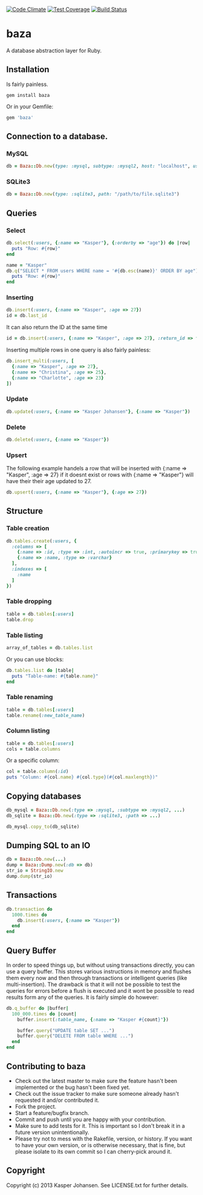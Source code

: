 [![Code Climate](https://codeclimate.com/github/kaspernj/baza/badges/gpa.svg)](https://codeclimate.com/github/kaspernj/baza)
[![Test Coverage](https://codeclimate.com/github/kaspernj/baza/badges/coverage.svg)](https://codeclimate.com/github/kaspernj/baza)
[![Build Status](https://api.shippable.com/projects/540e7b993479c5ea8f9ec1fe/badge?branchName=master)](https://app.shippable.com/projects/540e7b993479c5ea8f9ec1fe/builds/latest)

# baza

A database abstraction layer for Ruby.

## Installation

Is fairly painless.
```
gem install baza
```

Or in your Gemfile:
```ruby
gem 'baza'
```

## Connection to a database.

### MySQL
```ruby
db = Baza::Db.new(type: :mysql, subtype: :mysql2, host: "localhost", user: "my_user", pass: "my_password", port: 3306, db: "my_database")
```

### SQLite3
```ruby
db = Baza::Db.new(type: :sqlite3, path: "/path/to/file.sqlite3")
```

## Queries

### Select
```ruby
db.select(:users, {:name => "Kasper"}, {:orderby => "age"}) do |row|
  puts "Row: #{row}"
end

name = "Kasper"
db.q("SELECT * FROM users WHERE name = '#{db.esc(name)}' ORDER BY age") do |row|
  puts "Row: #{row}"
end
```

### Inserting
```ruby
db.insert(:users, {:name => "Kasper", :age => 27})
id = db.last_id
```

It can also return the ID at the same time
```ruby
id = db.insert(:users, {:name => "Kasper", :age => 27}, :return_id => true)
```

Inserting multiple rows in one query is also fairly painless:
```ruby
db.insert_multi(:users, [
  {:name => "Kasper", :age => 27},
  {:name => "Christina", :age => 25},
  {:name => "Charlotte", :age => 23}
])
```

### Update
```ruby
db.update(:users, {:name => "Kasper Johansen"}, {:name => "Kasper"})
```

### Delete
```ruby
db.delete(:users, {:name => "Kasper"})
```

### Upsert
The following example handels a row that will be inserted with {:name => "Kasper", :age => 27} if it doesnt exist or rows with {:name => "Kasper"} will have their their age updated to 27.
```ruby
db.upsert(:users, {:name => "Kasper"}, {:age => 27})
```

## Structure

### Table creation
```ruby
db.tables.create(:users, {
  :columns => [
    {:name => :id, :type => :int, :autoincr => true, :primarykey => true},
    {:name => :name, :type => :varchar}
  ],
  :indexes => [
    :name
  ]
})
```

### Table dropping
```ruby
table = db.tables[:users]
table.drop
```

### Table listing
```ruby
array_of_tables = db.tables.list
```

Or you can use blocks:
```ruby
db.tables.list do |table|
  puts "Table-name: #{table.name}"
end
```

### Table renaming
```ruby
table = db.tables[:users]
table.rename(:new_table_name)
```

### Column listing
```ruby
table = db.tables[:users]
cols = table.columns
```

Or a specific column:
```ruby
col = table.column(:id)
puts "Column: #{col.name} #{col.type}(#{col.maxlength})"
```

## Copying databases
```ruby
db_mysql = Baza::Db.new(:type => :mysql, :subtype => :mysql2, ...)
db_sqlite = Baza::Db.new(:type => :sqlite3, :path => ...)

db_mysql.copy_to(db_sqlite)
```

## Dumping SQL to an IO
```ruby
db = Baza::Db.new(...)
dump = Baza::Dump.new(:db => db)
str_io = StringIO.new
dump.dump(str_io)
```

## Transactions
```ruby
db.transaction do
  1000.times do
    db.insert(:users, {:name => "Kasper"})
  end
end
```

## Query Buffer
In order to speed things up, but without using transactions directly, you can use a query buffer. This stores various instructions in memory and flushes them every now and then through transactions or intelligent queries (like multi-insertion). The drawback is that it will not be possible to test the queries for errors before a flush is executed and it wont be possible to read results form any of the queries. It is fairly simple do however:
```ruby
db.q_buffer do |buffer|
  100_000.times do |count|
    buffer.insert(:table_name, {:name => "Kasper #{count}"})

    buffer.query("UPDATE table SET ...")
    buffer.query("DELETE FROM table WHERE ...")
  end
end
```

## Contributing to baza
 
* Check out the latest master to make sure the feature hasn't been implemented or the bug hasn't been fixed yet.
* Check out the issue tracker to make sure someone already hasn't requested it and/or contributed it.
* Fork the project.
* Start a feature/bugfix branch.
* Commit and push until you are happy with your contribution.
* Make sure to add tests for it. This is important so I don't break it in a future version unintentionally.
* Please try not to mess with the Rakefile, version, or history. If you want to have your own version, or is otherwise necessary, that is fine, but please isolate to its own commit so I can cherry-pick around it.

## Copyright

Copyright (c) 2013 Kasper Johansen. See LICENSE.txt for
further details.

